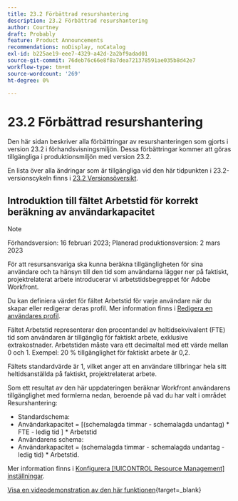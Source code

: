 ```yaml
---
title: 23.2 Förbättrad resurshantering
description: 23.2 Förbättrad resurshantering
author: Courtney
draft: Probably
feature: Product Announcements
recommendations: noDisplay, noCatalog
exl-id: b225ae19-eee7-4329-a42d-2a2bf9adad01
source-git-commit: 76deb76c66e8f8a7dea721378591ae035b8d42e7
workflow-type: tm+mt
source-wordcount: '269'
ht-degree: 0%

---
```


# 23.2 Förbättrad resurshantering

Den här sidan beskriver alla förbättringar av resurshanteringen som gjorts i version 23.2 i förhandsvisningsmiljön. Dessa förbättringar kommer att göras tillgängliga i produktionsmiljön med version 23.2.

En lista över alla ändringar som är tillgängliga vid den här tidpunkten i 23.2-versionscykeln finns i [23.2 Versionsöversikt](/help/quicksilver/product-announcements/product-releases/23.2-release-activity/23-2-release-overview.md).

## Introduktion till fältet Arbetstid för korrekt beräkning av användarkapacitet

>[!NOTE]
>
>Förhandsversion: 16 februari 2023; Planerad produktionsversion: 2 mars 2023

För att resursansvariga ska kunna beräkna tillgängligheten för sina användare och ta hänsyn till den tid som användarna lägger ner på faktiskt, projektrelaterat arbete introducerar vi arbetstidsbegreppet för Adobe Workfront.

Du kan definiera värdet för fältet Arbetstid för varje användare när du skapar eller redigerar deras profil. Mer information finns i [Redigera en användares profil](/help/quicksilver/administration-and-setup/add-users/create-and-manage-users/edit-a-users-profile.md).

Fältet Arbetstid representerar den procentandel av heltidsekvivalent (FTE) tid som användaren är tillgänglig för faktiskt arbete, exklusive extrakostnader. Arbetstiden måste vara ett decimaltal med ett värde mellan 0 och 1. Exempel: 20 % tillgänglighet för faktiskt arbete är 0,2.

Fältets standardvärde är 1, vilket anger att en användare tillbringar hela sitt heltidsanställda på faktiskt, projektrelaterat arbete.

Som ett resultat av den här uppdateringen beräknar Workfront användarens tillgänglighet med formlerna nedan, beroende på vad du har valt i området Resurshantering:

* Standardschema:
* Användarkapacitet = [(schemalagda timmar - schemalagda undantag) * FTE - ledig tid ] * Arbetstid
* Användarens schema:
* Användarkapacitet = (schemalagda timmar - schemalagda undantag - ledig tid) * Arbetstid.

Mer information finns i [Konfigurera [!UICONTROL Resource Management] inställningar](/help/quicksilver/administration-and-setup/set-up-workfront/configure-system-defaults/configure-resource-mgmt-preferences.md).

[Visa en videodemonstration av den här funktionen](https://video.tv.adobe.com/v/3415608/){target=_blank}
